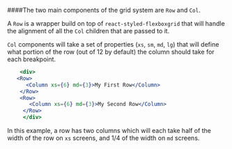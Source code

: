 ####The two main components of the grid system are `Row` and `Col`.

A `Row` is a wrapper build on top of `react-styled-flexboxgrid` that will handle the alignment of all the `Col` children
that are passed to it.

`Col` components will take a set of properties (`xs`, `sm`, `md`, `lg`) that 
will define what portion of the row (out of 12 by default) the column should 
take for each breakpoint.

```jsx
    <div>
   <Row>
      <Column xs={6} md={3}>My First Row</Column>
    </Row>
    <Row>
       <Column xs={6} md={3}>My Second Row</Column>
     </Row>
     </div>
```

In this example, a row has two columns which will each take half of the width of the 
row on `xs` screens, and 1/4 of the width on `md` screens.
